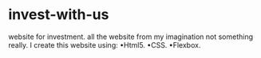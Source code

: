 # invest-with-us
website for investment. all the website from my imagination not something really. I create this website using: •Html5. •CSS. •Flexbox.
